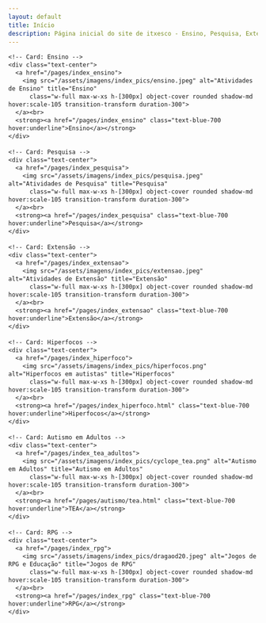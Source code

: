 ```yaml
---
layout: default
title: Início
description: Página inicial do site de itxesco - Ensino, Pesquisa, Extensão e mais.
---
```




<!-- Conteúdo principal com grid de cards -->
<main class="flex-grow">
  <div class="grid grid-cols-1 sm:grid-cols-2 md:grid-cols-3 gap-8 justify-items-center px-4 py-8">

    <!-- Card: Ensino -->
    <div class="text-center">
      <a href="/pages/index_ensino">
        <img src="/assets/imagens/index_pics/ensino.jpeg" alt="Atividades de Ensino" title="Ensino"
          class="w-full max-w-xs h-[300px] object-cover rounded shadow-md hover:scale-105 transition-transform duration-300">
      </a><br>
      <strong><a href="/pages/index_ensino" class="text-blue-700 hover:underline">Ensino</a></strong>
    </div>

    <!-- Card: Pesquisa -->
    <div class="text-center">
      <a href="/pages/index_pesquisa">
        <img src="/assets/imagens/index_pics/pesquisa.jpeg" alt="Atividades de Pesquisa" title="Pesquisa"
          class="w-full max-w-xs h-[300px] object-cover rounded shadow-md hover:scale-105 transition-transform duration-300">
      </a><br>
      <strong><a href="/pages/index_pesquisa" class="text-blue-700 hover:underline">Pesquisa</a></strong>
    </div>

    <!-- Card: Extensão -->
    <div class="text-center">
      <a href="/pages/index_extensao">
        <img src="/assets/imagens/index_pics/extensao.jpeg" alt="Atividades de Extensão" title="Extensão"
          class="w-full max-w-xs h-[300px] object-cover rounded shadow-md hover:scale-105 transition-transform duration-300">
      </a><br>
      <strong><a href="/pages/index_extensao" class="text-blue-700 hover:underline">Extensão</a></strong>
    </div>

    <!-- Card: Hiperfocos -->
    <div class="text-center">
      <a href="/pages/index_hiperfoco">
        <img src="/assets/imagens/index_pics/hiperfocos.png" alt="Hiperfocos em autistas" title="Hiperfocos"
          class="w-full max-w-xs h-[300px] object-cover rounded shadow-md hover:scale-105 transition-transform duration-300">
      </a><br>
      <strong><a href="/pages/index_hiperfoco.html" class="text-blue-700 hover:underline">Hiperfocos</a></strong>
    </div>

    <!-- Card: Autismo em Adultos -->
    <div class="text-center">
      <a href="/pages/index_tea_adultos">
        <img src="/assets/imagens/index_pics/cyclope_tea.png" alt="Autismo em Adultos" title="Autismo em Adultos"
          class="w-full max-w-xs h-[300px] object-cover rounded shadow-md hover:scale-105 transition-transform duration-300">
      </a><br>
      <strong><a href="/pages/autismo/tea.html" class="text-blue-700 hover:underline">TEA</a></strong>
    </div>

    <!-- Card: RPG -->
    <div class="text-center">
      <a href="/pages/index_rpg">
        <img src="/assets/imagens/index_pics/dragaod20.jpeg" alt="Jogos de RPG e Educação" title="Jogos de RPG"
          class="w-full max-w-xs h-[300px] object-cover rounded shadow-md hover:scale-105 transition-transform duration-300">
      </a><br>
      <strong><a href="/pages/index_rpg" class="text-blue-700 hover:underline">RPG</a></strong>
    </div>

  </div>
</main>
